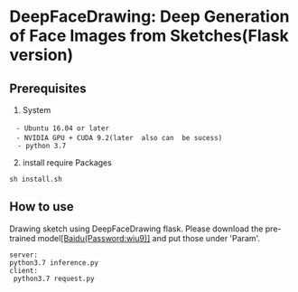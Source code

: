 # DeepFaceDrawing: Deep Generation of Face Images from Sketches(Flask version)
## Prerequisites

1. System
  ```
　- Ubuntu 16.04 or later
　- NVIDIA GPU + CUDA 9.2(later  also can  be sucess)
    - python 3.7
  ```
2. install require Packages
  ```
  sh install.sh
  ```
## How to use

Drawing sketch using DeepFaceDrawing flask. Please download the pre-trained model<a href="https://pan.baidu.com/s/1f1S9t4T5X5J0CDZ7AqTfMg 
" target="_blank">[Baidu(Password:wiu9)]</a> and put those under 'Param'.

  ```
  server:
  python3.7 inference.py
  client:
   python3.7 request.py
  ```

